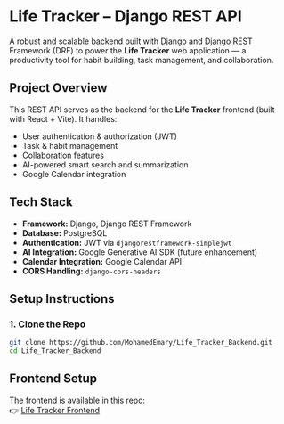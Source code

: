 # Life Tracker – Django REST API

A robust and scalable backend built with Django and Django REST Framework (DRF) to power the **Life Tracker** web application — a productivity tool for habit building, task management, and collaboration.

## Project Overview

This REST API serves as the backend for the **Life Tracker** frontend (built with React + Vite). It handles:

- User authentication & authorization (JWT)
- Task & habit management
- Collaboration features
- AI-powered smart search and summarization
- Google Calendar integration

## Tech Stack

- **Framework:** Django, Django REST Framework
- **Database:** PostgreSQL
- **Authentication:** JWT via `djangorestframework-simplejwt`
- **AI Integration:** Google Generative AI SDK (future enhancement)
- **Calendar Integration:** Google Calendar API
- **CORS Handling:** `django-cors-headers`

## Setup Instructions

### 1. Clone the Repo

```bash
git clone https://github.com/MohamedEmary/Life_Tracker_Backend.git
cd Life_Tracker_Backend
```

## Frontend Setup

The frontend is available in this repo:  
👉 [Life Tracker Frontend](https://github.com/MohamedEmary/Life_Tracker_Frontend)
